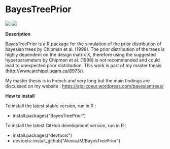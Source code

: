 # BayesTreePrior

[![](http://cranlogs.r-pkg.org/badges/BayesTreePrior)](http://cran.rstudio.com/web/packages/BayesTreePrior/index.html)
[![](http://cranlogs.r-pkg.org/badges/grand-total/BayesTreePrior)](http://cran.rstudio.com/web/packages/BayesTreePrior/index.html)

**Description**

BayesTreePrior is a R package for the simulation of the prior distribution of bayesian trees by Chipman et al. (1998). 
The prior distribution of the trees is highly dependent on the design matrix X, therefore using the suggested hyperparameters 
by Chipman et al. (1998) is not recommended and could lead to unexpected prior distribution.
This work is part of my master thesis (http://www.archipel.uqam.ca/8973/).

My master thesis is in French and very long but the main findings are discussed on my website : https://ajolicoeur.wordpress.com/bayesiantrees/

**How to install**

To install the latest stable version, run in R :

* install.packages("BayesTreePrior")

To install the latest GitHub development version, run in R :

* install.packages("devtools")
* devtools::install_github("AlexiaJM/BayesTreePrior")
